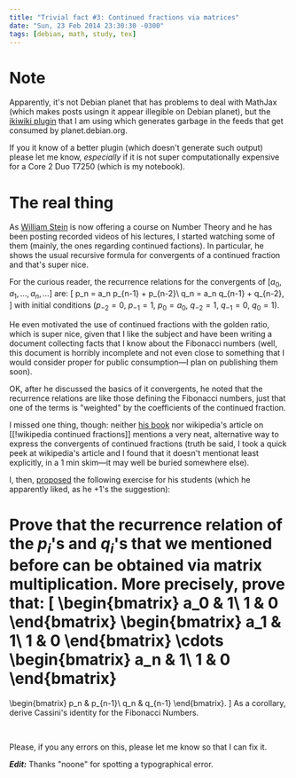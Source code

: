 ```yaml
---
title: "Trivial fact #3: Continued fractions via matrices"
date: "Sun, 23 Feb 2014 23:30:30 -0300"
tags: [debian, math, study, tex]
---
```


# Note

Apparently, it's not Debian planet that has problems to deal with MathJax
(which makes posts usingn it appear illegible on Debian planet), but the
[ikiwiki plugin][*] that I am using which generates garbage in the feeds
that get consumed by planet.debian.org.

If you it know of a better plugin (which doesn't generate such output)
please let me know, *especially* if it is not super computationally
expensive for a Core 2 Duo T7250 (which is my notebook).

# The real thing

As [William Stein][0] is now offering a course on Number Theory and he has
been posting recorded videos of his lectures, I started watching some of
them (mainly, the ones regarding continued factions).  In particular, he
shows the usual recursive formula for convergents of a continued fraction
and that's super nice.

For the curious reader, the recurrence relations for the convergents of
$[a_0, a_1, \ldots, a_n, \ldots]$ are:
\[
p_n = a_n p_{n-1} + p_{n-2}\\
q_n = a_n q_{n-1} + q_{n-2},
\] with initial conditions ($p_{-2} = 0$, $p_{-1} = 1$, $p_0 = a_0$,
$q_{-2} = 1$, $q_{-1} = 0$, $q_0 = 1$).

He even motivated the use of continued fractions with the golden ratio,
which is super nice, given that I like the subject and have been writing a
document collecting facts that I know about the Fibonacci numbers (well,
this document is horribly incomplete and not even close to something that I
would consider proper for public consumption&mdash;I plan on publishing
them soon).

OK, after he discussed the basics of it convergents, he noted that the
recurrence relations are like those defining the Fibonacci numbers, just
that one of the terms is "weighted" by the coefficients of the continued
fraction.

I missed one thing, though: neither [his book][1] nor wikipedia's article on
[[!wikipedia continued fractions]] mentions a very neat, alternative way to
express the convergents of continued fractions (truth be said, I took a
quick peek at wikipedia's article and I found that it doesn't mentionat
least explicitly, in a 1 min skim&mdash;it may well be buried somewhere
else).

I, then, [proposed][2] the following exercise for his students (which he
apparently liked, as he +1's the suggestion):

Prove that the recurrence relation of the $p_i$'s and $q_i$'s that we
mentioned before can be obtained via matrix multiplication. More precisely,
prove that:
\[
\begin{bmatrix}
a_0 & 1\\
1 & 0
\end{bmatrix}
\begin{bmatrix}
a_1 & 1\\
1 & 0
\end{bmatrix}
\cdots
\begin{bmatrix}
a_n & 1\\
1 & 0
\end{bmatrix}
 =
\begin{bmatrix}
p_n & p_{n-1}\\
q_n & q_{n-1}
\end{bmatrix}.
\]
As a corollary, derive Cassini's identity for the Fibonacci Numbers.

<br />

Please, if you any errors on this, please let me know so that I can fix it.

***Edit:*** Thanks "noone" for spotting a typographical error.

[*]: https://github.com/rbrito/ikiwiki-plugin-mathjax
[0]: http://wstein.org/
[1]: http://wstein.org/ent/
[2]: https://plus.google.com/115360165819500279592/posts/guGv6w9jmxr

